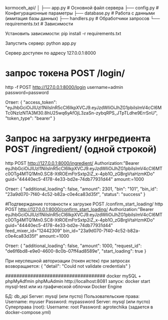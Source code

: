 kormoceh_api/
│
├── app.py                # Основной файл сервера
├── config.py             # Конфигурационные параметры
├── database.py           # Работа с данными (имитация базы данных)
├── handlers.py           # Обработчики запросов
└── requirements.txt      # Зависимости


Установить зависимости:
pip install -r requirements.txt

Запустить сервер:
python app.py

Сервер доступен по адресу 127.0.0.1:8000

# запрос токена POST /login/
http -f POST http://127.0.0.1:8000/login username=admin password=password

Ответ:
{
    "access_token": "eyJhbGciOiJIUzI1NiIsInR5cCI6IkpXVCJ9.eyJzdWIiOiJhZG1pbiIsImV4cCI6MTc0NzIzNTA3M30.8hU25wq6yAfOjL3zaSn-zybqRPS_JTpTLdhe9ErrSnU",
    "token_type": "bearer"
}



# Запрос на загрузку ингредиента POST /ingredient/ (одной строкой)
http POST http://127.0.0.1:8000/ingredient/ Authorization:"Bearer eyJhbGciOiJIUzI1NiIsInR5cCI6IkpXVCJ9.eyJzdWIiOiJhZG1pbiIsImV4cCI6MTc0OTg4MTQ1Mn0.SC8-XtROEmFtrSxtp2iZ_x-4pb1O_zGBrgVtaHzmKDo" guid="44440ec5-4178-4e33-bd2e-74db77931d44" amount:=1000

Ответ:
{
    "additional_loading": false,
    "amount": 2301,
    "bin": "101",
    "bin_id": "23a9d070-7f40-4c52-b82a-c0e4ca83d35f",
    "status": "success"
}

#Подтверждение готовности к загрузке POST /confirm_start_loading/
http POST http://127.0.0.1:8000/confirm_start_loading/ Authorization:"Bearer eyJhbGciOiJIUzI1NiIsInR5cCI6IkpXVCJ9.eyJzdWIiOiJhZG1pbiIsImV4cCI6MTc0OTg4MTQ1Mn0.SC8-XtROEmFtrSxtp2iZ_x-4pb1O_zGBrgVtaHzmKDo" guid="44440ec5-4178-4e33-bd2e-74db77931d44" feed_mixer_id="12442309" bin_id="23a9d070-7f40-4c52-b82a-c0e4ca83d35f" amount:=1000

Ответ:
{
    "additional_loading": false,
    "amount": 1000,
    "request_id": "de6f6bd8-e9e0-4600-8c0b-07ff4ad8589e",
    "start_loading": true
}



При неуспешной авторизации (токен истек) при запросах возворащается:
{
    "detail": "Could not validate credentials"
}

####################################
docker mySQL + phpMyAdfmin
phpMuAdmin    http://localhost:8081
запуск:
docker start mysql-test
или из графической облочки Docker Engine


БД:     db_api
Server: mysql (или пусто)
    Пользовательские права:
            Username: myuser
            Password: mypassword
            Server: mysql (или пусто)
    Суперправа (root):
            Username: root
            Password: agrotechika (задается  в docker-compose.yml)

